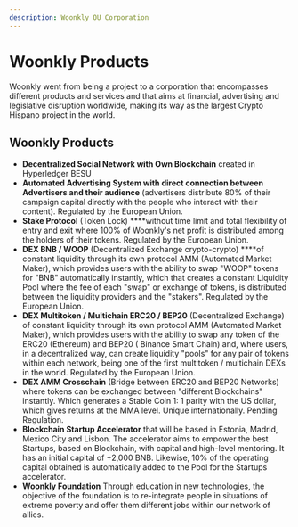 ```yaml
---
description: Woonkly OU Corporation
---
```


# Woonkly Products

Woonkly went from being a project to a corporation that encompasses different products and services and that aims at financial, advertising and legislative disruption worldwide, making its way as the largest Crypto Hispano project in the world.

## Woonkly Products

* **Decentralized Social Network with Own Blockchain** created in Hyperledger BESU
* **Automated Advertising System with direct connection between Advertisers and their audience** \(advertisers distribute 80% of their campaign capital directly with the people who interact with their content\). Regulated by the European Union.
* **Stake Protocol** \(Token Lock\) ****without time limit and total flexibility of entry and exit where 100% of Woonkly's net profit is distributed among the holders of their tokens. Regulated by the European Union.
* **DEX BNB / WOOP** \(Decentralized Exchange crypto-crypto\) ****of constant liquidity through its own protocol AMM \(Automated Market Maker\), which provides users with the ability to swap "WOOP" tokens for "BNB" automatically instantly, which that creates a constant Liquidity Pool where the fee of each "swap" or exchange of tokens, is distributed between the liquidity providers and the "stakers". Regulated by the European Union.
* **DEX Multitoken / Multichain ERC20 / BEP20** \(Decentralized Exchange\) of constant liquidity through its own protocol AMM \(Automated Market Maker\), which provides users with the ability to swap any token of the ERC20 \(Ethereum\) and BEP20 \( Binance Smart Chain\) and, where users, in a decentralized way, can create liquidity "pools" for any pair of tokens within each network, being one of the first multitoken / multichain DEXs in the world. Regulated by the European Union.
* **DEX AMM Crosschain** \(Bridge between ERC20 and BEP20 Networks\) where tokens can be exchanged between "different Blockchains" instantly. Which generates a Stable Coin 1: 1 parity with the US dollar, which gives returns at the MMA level. Unique internationally. Pending Regulation.
* **Blockchain Startup Accelerator** that will be based in Estonia, Madrid, Mexico City and Lisbon. The accelerator aims to empower the best Startups, based on Blockchain, with capital and high-level mentoring. It has an initial capital of +2,000 BNB. Likewise, 10% of the operating capital obtained is automatically added to the Pool for the Startups accelerator.
* **Woonkly Foundation** Through education in new technologies, the objective of the foundation is to re-integrate people in situations of extreme poverty and offer them different jobs within our network of allies.

